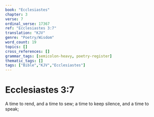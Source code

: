 ```yaml
---
book: "Ecclesiastes"
chapter: 3
verse: 7
ordinal_verse: 17367
ref: "Ecclesiastes 3:7"
translation: "KJV"
genre: "Poetry/Wisdom"
word_count: 19
topics: []
cross_references: []
grammar_tags: [semicolon-heavy, poetry-register]
thematic_tags: []
tags: ["Bible","KJV","Ecclesiastes"]
---
```


# Ecclesiastes 3:7

A time to rend, and a time to sew; a time to keep silence, and a time to speak;
